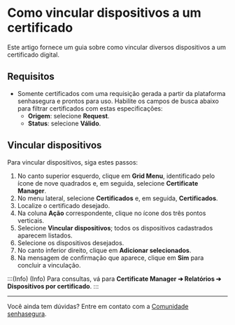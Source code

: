 # Como vincular dispositivos a um certificado

Este artigo fornece um guia sobre como vincular diversos dispositivos a um certificado digital.

## Requisitos
* Somente certificados com uma requisição gerada a partir da plataforma senhasegura e prontos para uso. Habilite os campos de busca abaixo para filtrar certificados com estas especificações:
    * **Origem**: selecione **Request**.
    * **Status**: selecione **Válido**.

## Vincular dispositivos
Para vincular dispositivos, siga estes passos:

1. No canto superior esquerdo, clique em **Grid Menu**, identificado pelo ícone de nove quadrados e, em seguida, selecione **Certificate Manager**.
2. No menu lateral, selecione **Certificados** e, em seguida, **Certificados**.
3. Localize o certificado desejado.
4. Na coluna **Ação** correspondente, clique no ícone dos três pontos verticais.
5. Selecione **Vincular dispositivos**; todos os dispositivos cadastrados aparecem listados.
7. Selecione os dispositivos desejados.
8. No canto inferior direito, clique em **Adicionar selecionados**. 
9. Na mensagem de confirmação que aparece, clique em **Sim** para concluir a vinculação.

:::(Info) (Info)
Para consultas, vá para **Certificate Manager ➔ Relatórios ➔ Dispositivos por certificado**.
:::
***
Você ainda tem dúvidas? Entre em contato com a [Comunidade senhasegura](https://community.senhasegura.io/).